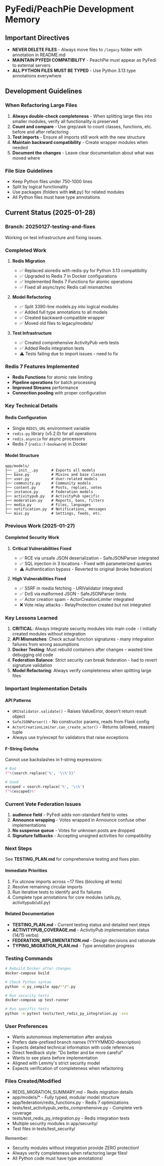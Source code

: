 # PyFedi/PeachPie Development Memory

## Important Directives
- **NEVER DELETE FILES** - Always move files to `/legacy` folder with annotation in README.md
- **MAINTAIN PYFEDI COMPATIBILITY** - PeachPie must appear as PyFedi to external servers
- **ALL PYTHON FILES MUST BE TYPED** - Use Python 3.13 type annotations everywhere

## Development Guidelines

### When Refactoring Large Files
1. **Always double-check completeness** - When splitting large files into smaller modules, verify all functionality is preserved
2. **Count and compare** - Use grep/awk to count classes, functions, etc. before and after refactoring
3. **Test imports** - Ensure all imports still work with the new structure
4. **Maintain backward compatibility** - Create wrapper modules when needed
5. **Document the changes** - Leave clear documentation about what was moved where

### File Size Guidelines
- Keep Python files under 750-1000 lines
- Split by logical functionality
- Use packages (folders with __init__.py) for related modules
- All Python files must have type annotations

## Current Status (2025-01-28)

### Branch: 20250127-testing-and-fixes
Working on test infrastructure and fixing issues.

### Completed Work
1. **Redis Migration**
   - ✅ Replaced aioredis with redis-py for Python 3.13 compatibility
   - ✅ Upgraded to Redis 7 in Docker configurations
   - ✅ Implemented Redis 7 Functions for atomic operations
   - ✅ Fixed all async/sync Redis call mismatches

2. **Model Refactoring**
   - ✅ Split 3390-line models.py into logical modules
   - ✅ Added full type annotations to all models
   - ✅ Created backward-compatible wrapper
   - ✅ Moved old files to legacy/models/

3. **Test Infrastructure**
   - ✅ Created comprehensive ActivityPub verb tests
   - ✅ Added Redis integration tests
   - ⚠️  Tests failing due to import issues - need to fix

### Redis 7 Features Implemented
- **Redis Functions** for atomic rate limiting
- **Pipeline operations** for batch processing
- **Improved Streams** performance
- **Connection pooling** with proper configuration

### Key Technical Details

#### Redis Configuration
- Single `REDIS_URL` environment variable
- `redis-py` library (v5.2.0) for all operations
- `redis.asyncio` for async processors
- Redis 7 (`redis:7-bookworm`) in Docker

#### Model Structure
```
app/models/
├── __init__.py      # Exports all models
├── base.py          # Mixins and base classes
├── user.py          # User-related models
├── community.py     # Community models
├── content.py       # Posts, replies, votes
├── instance.py      # Federation models
├── activitypub.py   # ActivityPub specific
├── moderation.py    # Reports, bans, filters
├── media.py         # Files, languages
├── notification.py  # Notifications, messages
└── misc.py          # Settings, feeds, etc.
```

### Previous Work (2025-01-27)

#### Completed Security Work
1. **Critical Vulnerabilities Fixed**
   - ✅ RCE via unsafe JSON deserialization - SafeJSONParser integrated
   - ✅ SQL injection in 3 locations - Fixed with parameterized queries
   - ⚠️  Authentication bypass - Reverted to original (broke federation)

2. **High Vulnerabilities Fixed**
   - ✅ SSRF in media fetching - URIValidator integrated
   - ✅ DoS via malformed JSON - SafeJSONParser limits
   - ✅ Actor creation spam - ActorCreationLimiter integrated  
   - ❌ Vote relay attacks - RelayProtection created but not integrated

### Key Lessons Learned
1. **CRITICAL**: Always integrate security modules into main code - I initially created modules without integration
2. **API Mismatches**: Check actual function signatures - many integration failures from wrong assumptions
3. **Docker Testing**: Must rebuild containers after changes - wasted time debugging old code
4. **Federation Balance**: Strict security can break federation - had to revert signature validation
5. **Model Refactoring**: Always verify completeness when splitting large files

### Important Implementation Details

#### API Patterns
- `URIValidator.validate()` - Raises ValueError, doesn't return result object
- `SafeJSONParser()` - No constructor params, reads from Flask config
- `ActorCreationLimiter.can_create_actor()` - Returns (allowed, reason) tuple
- Always use try/except for validators that raise exceptions

#### F-String Gotcha
Cannot use backslashes in f-string expressions:
```python
# Bad
f"%{search.replace('%', '\\%')}"

# Good  
escaped = search.replace('%', '\\%')
f"%{escaped}%"
```

### Current Vote Federation Issues
1. **audience field** - PyFedi adds non-standard field to votes
2. **Announce wrapping** - Votes wrapped in Announce confuse other implementations
3. **No suspense queue** - Votes for unknown posts are dropped
4. **Signature fallbacks** - Accepting unsigned activities for compatibility

### Next Steps
See **TESTING_PLAN.md** for comprehensive testing and fixes plan.

#### Immediate Priorities
1. Fix utcnow imports across ~17 files (blocking all tests)
2. Resolve remaining circular imports
3. Run iterative tests to identify and fix failures
4. Complete type annotations for core modules (utils.py, activitypub/util.py)

#### Related Documentation
- **TESTING_PLAN.md** - Current testing status and detailed next steps
- **ACTIVITYPUB_COVERAGE.md** - ActivityPub implementation status (14/15 verbs)
- **FEDERATION_IMPLEMENTATION.md** - Design decisions and rationale
- **TYPING_MIGRATION_PLAN.md** - Type annotation progress

### Testing Commands
```bash
# Rebuild Docker after changes
docker-compose build

# Check Python syntax
python -m py_compile app/**/*.py

# Run security tests
docker-compose up test-runner

# Run specific tests
python -m pytest tests/test_redis_py_integration.py -xvs
```

### User Preferences
- Wants autonomous implementation after analysis
- Prefers date-prefixed branch names (YYYYMMDD-description)  
- Expects detailed technical information with code references
- Direct feedback style: "Do better and be more careful"
- Wants to see plans before implementation
- Aligned with Lemmy's strict security model
- Expects verification of completeness when refactoring

### Files Created/Modified
- REDIS_MIGRATION_SUMMARY.md - Redis migration details
- app/models/* - Fully typed, modular model structure
- app/federation/redis_functions.py - Redis 7 optimizations
- tests/test_activitypub_verbs_comprehensive.py - Complete verb coverage
- tests/test_redis_py_integration.py - Redis integration tests
- Multiple security modules in app/security/
- Test files in tests/test_security/

Remember: 
- Security modules without integration provide ZERO protection!
- Always verify completeness when refactoring large files!
- All Python code must have type annotations!